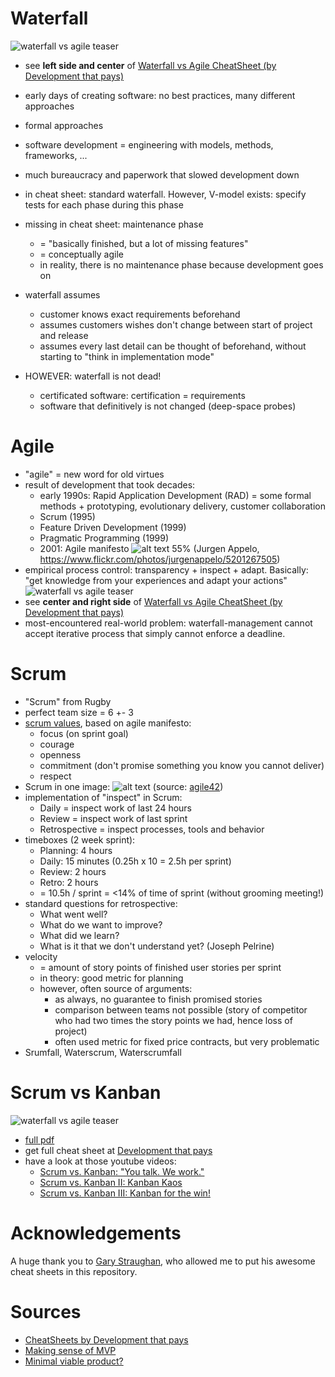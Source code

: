 # Waterfall
![waterfall vs agile teaser](waterfall-agile_teaser.png)
- see __left side and center__ of [Waterfall vs Agile CheatSheet (by Development that pays)](DevelopmentThatPays-WaterfallVsAgile-CheatSheet-1-5.pdf)


- early days of creating software: no best practices, many different approaches
- formal approaches
- software development = engineering with models, methods, frameworks, ... 
- much bureaucracy and paperwork that slowed development down
- in cheat sheet: standard waterfall. However, V-model exists: specify tests for each phase during this phase
- missing in cheat sheet: maintenance phase
    - = "basically finished, but a lot of missing features"
    - = conceptually agile
    - in reality, there is no maintenance phase because development goes on 
- waterfall assumes 
    - customer knows exact requirements beforehand
    - assumes customers wishes don't change between start of project and release
    - assumes every last detail can be thought of beforehand, without starting to "think in implementation mode"
- HOWEVER: waterfall is not dead! 
    - certificated software: certification = requirements
    - software that definitively is not changed (deep-space probes)

# Agile
- "agile" = new word for old virtues
- result of development that took decades:
    - early 1990s: Rapid Application Development (RAD) = some formal methods + prototyping, evolutionary delivery, customer collaboration 
    - Scrum (1995)
    - Feature Driven Development (1999)
    - Pragmatic Programming (1999)
    - 2001: Agile manifesto
![alt text 55%](../15_management30/agile_manifesto_by_jurgen_appelo.jpg)
(Jurgen Appelo, https://www.flickr.com/photos/jurgenappelo/5201267505)
- empirical process control: transparency + inspect + adapt. Basically: "get knowledge from your experiences and adapt your actions"
![waterfall vs agile teaser](waterfall-agile_teaser.png)
- see __center and right side__ of [Waterfall vs Agile CheatSheet (by Development that pays)](DevelopmentThatPays-WaterfallVsAgile-CheatSheet-1-5.pdf)
- most-encountered real-world problem: waterfall-management cannot accept iterative process that simply cannot enforce a deadline.

# Scrum
- "Scrum" from Rugby
- perfect team size = 6 +- 3
- [scrum values](https://www.scrumalliance.org/why-scrum/core-scrum-values-roles), based on agile manifesto:
    - focus (on sprint goal)
    - courage
    - openness
    - commitment (don't promise something you know you cannot deliver)
    - respect
- Scrum in one image: 
![alt text](Scrum_in_a_nutshell_thumbnail.png) (source: [agile42](http://www.agile42.com/en/agile-info-center/scrum-cheat-sheet/agile.md))
- implementation of "inspect" in Scrum:
    - Daily = inspect work of last 24 hours
    - Review = inspect work of last sprint
    - Retrospective = inspect processes, tools and behavior
- timeboxes (2 week sprint):
    - Planning: 4 hours
    - Daily: 15 minutes (0.25h x 10 = 2.5h per sprint)
    - Review: 2 hours
    - Retro: 2 hours
    - = 10.5h / sprint = <14% of time of sprint (without grooming meeting!)
- standard questions for retrospective:
    - What went well?
    - What do we want to improve?
    - What did we learn?
    - What is it that we don't understand yet? (Joseph Pelrine)
- velocity
    - = amount of story points of finished user stories per sprint
    - in theory: good metric for planning
    - however, often source of arguments:
        - as always, no guarantee to finish promised stories
        - comparison between teams not possible (story of competitor who had two times the story points we had, hence loss of project)
        - often used metric for fixed price contracts, but very problematic      
- Srumfall, Waterscrum, Waterscrumfall

# Scrum vs Kanban
![waterfall vs agile teaser](scrum-kanban_teaser.png)
- [full pdf](DevelopmentThatPays-ScrumVsKanban-CheatSheet-1_5.pdf)
- get full cheat sheet at [Development that pays](http://www.developmentthatpays.com/cheatsheets)
- have a look at those youtube videos:
    - [Scrum vs. Kanban: "You talk. We work."](https://youtu.be/9Jgu1BlTlSc)
    - [Scrum vs. Kanban II: Kanban Kaos](https://youtu.be/n2ZrUQNwrUk)
    - [Scrum vs. Kanban III: Kanban for the win!](https://youtu.be/sOlFPi5xJqQ)

# Acknowledgements
A huge thank you to [Gary Straughan](http://www.developmentthatpays.com/about), who allowed me to put his awesome cheat sheets in this repository.  

# Sources
- [CheatSheets by Development that pays](http://www.developmentthatpays.com/cheatsheets)
- [Making sense of MVP](https://www.youtube.com/watch?v=0P7nCmln7PM&feature=youtu.be)
- [Minimal viable product?](http://www.expressiveproductdesign.com/minimal-viable-product-mvp/)
